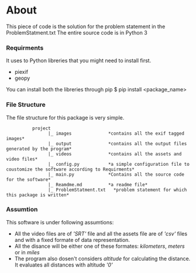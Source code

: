 # About

This piece of code is the solution for the problem statement in the ProblemStatment.txt
The entire source code is in Python 3

### Requirments

It uses to Python libreries that you might need to install first.
- piexif
- geopy

You can install both the libreries through pip
  $ pip install <package_name>

### File Structure

The file structure for this package is very simple.

              project
                    |_ images              *contains all the exif tagged images*
                    |_ output              *contains all the output files generated by the program*      
                    |_ videos              *contains all the assets and video files*
                    |_ config.py           *a simple configuration file to coustomize the software according to Requirments*
                    |_ main.py             *Contains all the source code for the software*
                    |_ Reamdme.md          *a readme file*
                    |_ ProblemStatment.txt   *problem statement for which this package is written*

### Assumtion

This software is under following assumtions:
- All the video files are of *'SRT'* file and all the assets file are of *'csv'* files and with a fixed formate of data representation.
- All the disance will be either one of these formates: *kilometers*, *meters* or in *miles*
- The program also dosen't considers *altitude* for calculating the distance. It evaluates all distances with altitude *'0'*
